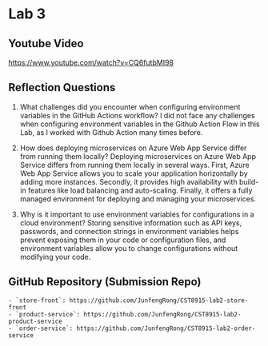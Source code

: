 # Lab 3

## Youtube Video

https://www.youtube.com/watch?v=CQ6futbMI98


## Reflection Questions

1. What challenges did you encounter when configuring environment variables in the GitHub Actions workflow?
    I did not face any challenges when configuring environment variables in the Github Action Flow in this Lab, as I worked with Github Action many times before.




2. How does deploying microservices on Azure Web App Service differ from running them locally?
    Deploying microservices on Azure Web App Service differs from running them locally in several ways. First, Azure Web App Service allows you to scale your application horizontally by adding more instances. Secondly, it provides high availability with build-in features like load balancing and auto-scaling. Finally, it offers a fully managed environment for deploying and managing your microservices.
  

3. Why is it important to use environment variables for configurations in a cloud environment?
     Storing sensitive information such as API keys, passwords, and connection strings in environment variables helps prevent exposing them in your code or configuration files, and environment variables allow you to change configurations without modifying your code.

## GitHub Repository (Submission Repo)
    - `store-front`: https://github.com/JunfengRong/CST8915-lab2-store-front
    - `product-service`: https://github.com/JunfengRong/CST8915-lab2-product-service
    - `order-service`: https://github.com/JunfengRong/CST8915-lab2-order-service